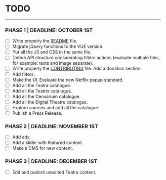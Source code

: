 # TODO

---

### PHASE 1 | DEADLINE: OCTOBER 1ST

- [ ] Write properly the [README](/README.md) file.
- [ ] Migrate jQuery functions to the VUE version.
- [ ] Put all the JS and CSS in the same file.
- [ ] Define API structure considerating filters actions (evaluate multiple files, for example: texts and image separate).
- [ ] Write properly the [CONTRIBUTING](/CONTRIBUTING.md) file. Add a donation section.
- [ ] Add filters.
- [ ] Make the UI. Evaluate the new Netflix popup standard.
- [ ] Add all the Teatra catalogue.
- [ ] Add all the Teatrix catalogue.
- [ ] Add all the Cennarium catalogue.
- [ ] Add all the Digital Theatre catalogue.
- [ ] Explore sources and add all the catalogue.
- [ ] Publish a Press Release.

### PHASE 2 | DEADLINE: NOVEMBER 1ST

- [ ] Add ads.
- [ ] Add a slider with featured content.
- [ ] Make a CMS for new content.

### PHASE 3 | DEADLINE: DECEMBER 1ST

- [ ] Edit and publish unedited Teatra content.